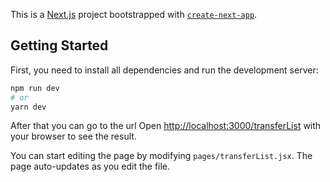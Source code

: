 This is a [Next.js](https://nextjs.org/) project bootstrapped with [`create-next-app`](https://github.com/vercel/next.js/tree/canary/packages/create-next-app).

## Getting Started

First, you need to install all dependencies  and run the development server:

```bash
npm run dev
# or
yarn dev
```
After that you can go to the url
Open [http://localhost:3000/transferList](http://localhost:3000/transferList) with your browser to see the result.

You can start editing the page by modifying `pages/transferList.jsx`. The page auto-updates as you edit the file.
